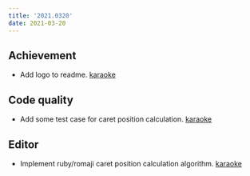 ```yaml
---
title: '2021.0320'
date: 2021-03-20
---
```


## Achievement
- Add logo to readme. [karaoke](#509@andy840119)

## Code quality
- Add some test case for caret position calculation. [karaoke](#505@andy840119)

## Editor
- Implement ruby/romaji caret position calculation algorithm. [karaoke](#506@andy840119)